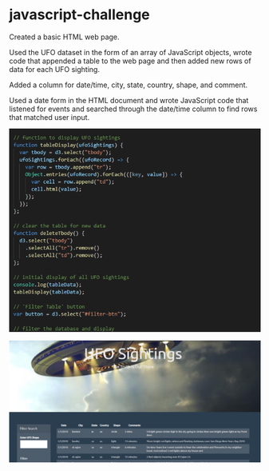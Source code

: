 # javascript-challenge
Created a basic HTML web page.

Used the UFO dataset in the form of an array of JavaScript objects, wrote code that appended a table to the web page and then added new rows of data for each UFO sighting.


Added a column for date/time, city, state, country, shape, and comment.


Used a date form in the HTML document and wrote JavaScript code that listened for events and searched through the date/time column to find rows that matched user input.

![js](ufo2.PNG)

![page](ufo1.PNG)
